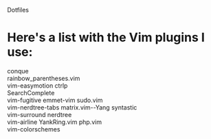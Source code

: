 Dotfiles

Here's a list with the Vim plugins I use:
========

conque           
rainbow_parentheses.vim  
vim-easymotion
ctrlp         
SearchComplete        
vim-fugitive
emmet-vim 
sudo.vim          
vim-nerdtree-tabs
matrix.vim--Yang 
syntastic   
vim-surround
nerdtree    
vim-airline 
YankRing.vim
php.vim    
vim-colorschemes
